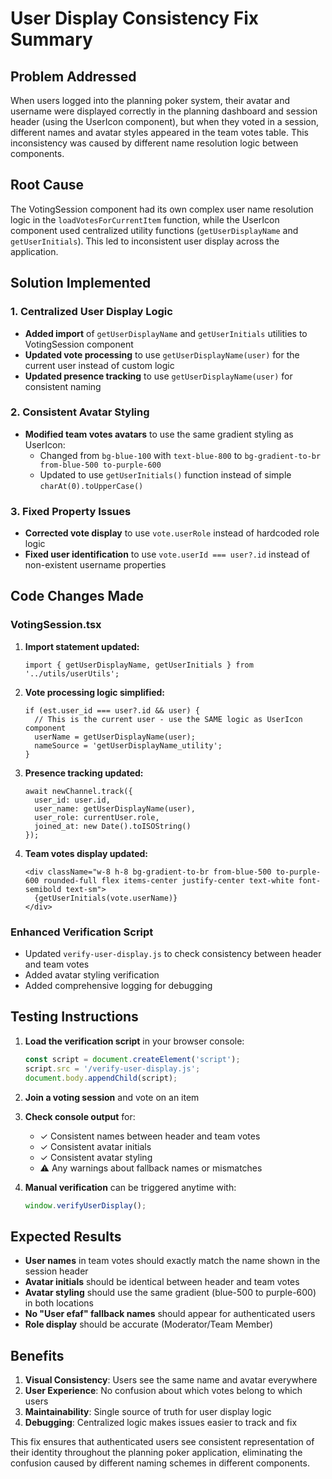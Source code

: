 # User Display Consistency Fix Summary

## Problem Addressed
When users logged into the planning poker system, their avatar and username were displayed correctly in the planning dashboard and session header (using the UserIcon component), but when they voted in a session, different names and avatar styles appeared in the team votes table. This inconsistency was caused by different name resolution logic between components.

## Root Cause
The VotingSession component had its own complex user name resolution logic in the `loadVotesForCurrentItem` function, while the UserIcon component used centralized utility functions (`getUserDisplayName` and `getUserInitials`). This led to inconsistent user display across the application.

## Solution Implemented

### 1. Centralized User Display Logic
- **Added import** of `getUserDisplayName` and `getUserInitials` utilities to VotingSession component
- **Updated vote processing** to use `getUserDisplayName(user)` for the current user instead of custom logic
- **Updated presence tracking** to use `getUserDisplayName(user)` for consistent naming

### 2. Consistent Avatar Styling
- **Modified team votes avatars** to use the same gradient styling as UserIcon:
  - Changed from `bg-blue-100` with `text-blue-800` to `bg-gradient-to-br from-blue-500 to-purple-600`
  - Updated to use `getUserInitials()` function instead of simple `charAt(0).toUpperCase()`

### 3. Fixed Property Issues
- **Corrected vote display** to use `vote.userRole` instead of hardcoded role logic
- **Fixed user identification** to use `vote.userId === user?.id` instead of non-existent username properties

## Code Changes Made

### VotingSession.tsx
1. **Import statement updated:**
   ```tsx
   import { getUserDisplayName, getUserInitials } from '../utils/userUtils';
   ```

2. **Vote processing logic simplified:**
   ```tsx
   if (est.user_id === user?.id && user) {
     // This is the current user - use the SAME logic as UserIcon component
     userName = getUserDisplayName(user);
     nameSource = 'getUserDisplayName_utility';
   }
   ```

3. **Presence tracking updated:**
   ```tsx
   await newChannel.track({
     user_id: user.id,
     user_name: getUserDisplayName(user),
     user_role: currentUser.role,
     joined_at: new Date().toISOString()
   });
   ```

4. **Team votes display updated:**
   ```tsx
   <div className="w-8 h-8 bg-gradient-to-br from-blue-500 to-purple-600 rounded-full flex items-center justify-center text-white font-semibold text-sm">
     {getUserInitials(vote.userName)}
   </div>
   ```

### Enhanced Verification Script
- Updated `verify-user-display.js` to check consistency between header and team votes
- Added avatar styling verification
- Added comprehensive logging for debugging

## Testing Instructions

1. **Load the verification script** in your browser console:
   ```javascript
   const script = document.createElement('script');
   script.src = '/verify-user-display.js';
   document.body.appendChild(script);
   ```

2. **Join a voting session** and vote on an item

3. **Check console output** for:
   - ✓ Consistent names between header and team votes
   - ✓ Consistent avatar initials
   - ✓ Consistent avatar styling
   - ⚠️ Any warnings about fallback names or mismatches

4. **Manual verification** can be triggered anytime with:
   ```javascript
   window.verifyUserDisplay();
   ```

## Expected Results

- **User names** in team votes should exactly match the name shown in the session header
- **Avatar initials** should be identical between header and team votes
- **Avatar styling** should use the same gradient (blue-500 to purple-600) in both locations
- **No "User efaf" fallback names** should appear for authenticated users
- **Role display** should be accurate (Moderator/Team Member)

## Benefits

1. **Visual Consistency**: Users see the same name and avatar everywhere
2. **User Experience**: No confusion about which votes belong to which users
3. **Maintainability**: Single source of truth for user display logic
4. **Debugging**: Centralized logic makes issues easier to track and fix

This fix ensures that authenticated users see consistent representation of their identity throughout the planning poker application, eliminating the confusion caused by different naming schemes in different components.
